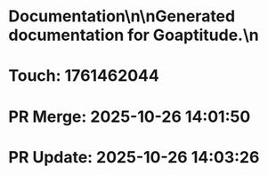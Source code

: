 # Documentation\n\nGenerated documentation for Goaptitude.\n

# Touch: 1761462044

# PR Merge: 2025-10-26 14:01:50

# PR Update: 2025-10-26 14:03:26
